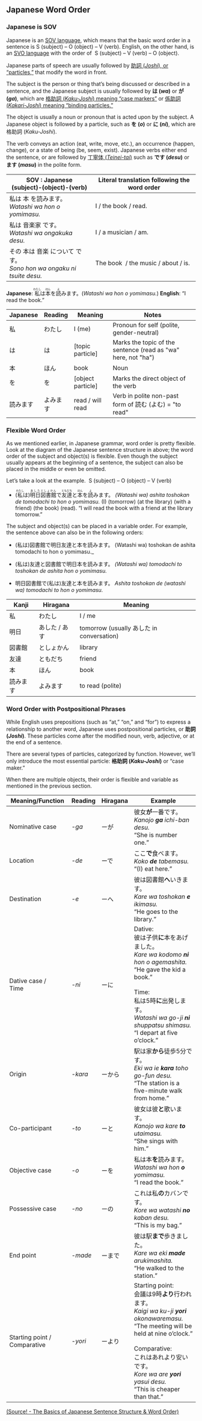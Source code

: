 ## Japanese Word Order
### Japanese is SOV
Japanese is an [SOV language](https://en.wikipedia.org/wiki/Subject%E2%80%93object%E2%80%93verb), which means that the basic word order in a sentence is S (subject) – O (object) – V (verb). English, on the other hand, is an [SVO language](https://en.wikipedia.org/wiki/Subject%E2%80%93verb%E2%80%93object) with the order of  S (subject) – V (verb) – O (object).

Japanese parts of speech are usually followed by [助詞 (_Joshi_), or “particles,”](https://en.wikipedia.org/wiki/Japanese_particles) that modify the word in front.

The subject is the person or thing that’s being discussed or described in a sentence, and the Japanese subject is usually followed by **は (****_wa_****)** or **が (****_ga_****)**, which are [格助詞 (_Kaku-Joshi_) meaning “case markers”](https://en.wikipedia.org/wiki/Japanese_particles#Case_markers_\(%E6%A0%BC%E5%8A%A9%E8%A9%9E,_kaku-joshi\)) or [係助詞 (_Kakari-Joshi_) meaning “binding particles.”](https://en.wikipedia.org/wiki/Japanese_particles#Binding_particles_\(%E4%BF%82%E5%8A%A9%E8%A9%9E,_kakari-joshi\))

The object is usually a noun or pronoun that is acted upon by the subject. A Japanese object is followed by a particle, such as **を (_o_)** or **に (_ni_)**, which are 格助詞 (_Kaku-Joshi_).  

The verb conveys an action (eat, write, move, etc.), an occurrence (happen, change), or a state of being (be, seem, exist). Japanese verbs either end the sentence, or are followed by [丁寧体 (_Teinei-tai_)](https://en.wikipedia.org/wiki/Honorific_speech_in_Japanese) such as **です (_desu_)** or **ます (_masu_)** in the polite form.

| SOV : Japanese  <br>(subject)-(object)-(verb)               | Literal translation following the word order |
| ----------------------------------------------------------- | -------------------------------------------- |
| 私は 本 を読みます。  <br>_Watashi wa hon o yomimasu._               | I / the book / read.                         |
| 私は 音楽家 です。  <br>_Watashi wa ongakuka desu._                 | I / a musician / am.                         |
| その 本は 音楽 について です。  <br>_Sono hon wa ongaku ni tsuite desu._ | The book  / the music / about / is.          |
**Japanese**: <ruby>私<rt>わたし</rt></ruby>は<ruby>本<rt>ほん</rt></ruby>を<ruby>読<rt>よ</rt></ruby>みます。(_Watashi wa hon o yomimasu._)
**English**: “I read the book.”

|Japanese|Reading|Meaning|Notes|
|---|---|---|---|
|私|わたし|I (me)|Pronoun for self (polite, gender-neutral)|
|は|は|[topic particle]|Marks the topic of the sentence (read as "wa" here, not "ha")|
|本|ほん|book|Noun|
|を|を|[object particle]|Marks the direct object of the verb|
|読みます|よみます|read / will read|Verb in polite non-past form of 読む (よむ) = "to read"|
### Flexible Word Order
As we mentioned earlier, in Japanese grammar, word order is pretty flexible. Look at the diagram of the Japanese sentence structure in above; the word order of the subject and object(s) is flexible. Even though the subject usually appears at the beginning of a sentence, the subject can also be placed in the middle or even be omitted.

Let’s take a look at the example. 
S (subject) – O (object) – V (verb)

- (<ruby>私<rt>わたし</rt></ruby>は)<ruby>明日<rt>あした</rt>図書館<rt>としょかん</rt></ruby>で<ruby>友達<rt>ともだち</rt></ruby>と<ruby>本<rt>ほん</rt></ruby>を<ruby>読<rt>よ</rt></ruby>みます。
  _(Watashi wa) ashita toshokan de tomodachi to hon o yomimasu._
  (I) (tomorrow) (at the library) (with a friend) (the book) (read).
  “I will read the book with a friend at the library tomorrow.”

The subject and object(s) can be placed in a variable order.
For example, the sentence above can also be in the following orders:

- (私は)図書館で明日友達と本を読みます。
  (Watashi wa) toshokan de ashita tomodachi to hon o yomimasu._ 

- (<ruby>私<rt></rt></ruby>は)友達と図書館で明日本を読みます。
  _(Watashi wa) tomodachi to toshokan de ashita hon o yomimasu._

- 明日図書館で(私は)友達と本を読みます。
  _Ashita toshokan de (watashi wa) tomodachi to hon o yomimasu._

|Kanji|Hiragana|Meaning|
|---|---|---|
|私|わたし|I / me|
|明日|あした / あす|tomorrow (usually あした in conversation)|
|図書館|としょかん|library|
|友達|ともだち|friend|
|本|ほん|book|
|読みます|よみます|to read (polite)
### Word Order with Postpositional Phrases
While English uses prepositions (such as “at,” “on,” and “for”) to express a relationship to another word, Japanese uses postpositional particles, or **助詞 (****_Joshi_****)**. These particles come after the modified noun, verb, adjective, or at the end of a sentence. 

There are several types of particles, categorized by function. However, we’ll only introduce the most essential particle: **格助詞 (****_Kaku-Joshi_****)** or “case maker.”  

When there are multiple objects, their order is flexible and variable as mentioned in the previous section.

| **Meaning/Function**         | **Reading** | **Hiragana** | **Example**                                                                                                                                                                                                                                                         |
| ---------------------------- | ----------- | ------------ | ------------------------------------------------------------------------------------------------------------------------------------------------------------------------------------------------------------------------------------------------------------------- |
| Nominative case              | _-ga_       | ーが           | 彼女**が**一番です。  <br>_Kanojo_ **_ga_** _ichi-ban desu._　  <br>“She is number one.”                                                                                                                                                                                     |
| Location                     | _-de_       | ーで           | ここ**で**食べます。  <br>_Koko_ **_de_** _tabemasu._ 　  <br>“(I) eat here.”                                                                                                                                                                                                |
| Destination                  | _-e_        | ーへ           | 彼は図書館**へ**いきます。  <br>_Kare wa toshokan_ **_e_** _ikimasu._   <br>“He goes to the library.”                                                                                                                                                                          |
| Dative case /  <br>Time      | _-ni_       | ーに           | Dative:  <br>彼は子供**に**本をあげました。  <br>_Kare wa kodomo_ **_ni_** _hon o agemashita._   <br>“He gave the kid a book.”  <br>  <br>Time:  <br>私は5時**に**出発します。  <br>_Watashi wa go-ji_ **_ni_** _shuppatsu shimasu._   <br>“I depart at five o’clock.”                     |
| Origin                       | _-kara_     | ーから          | 駅は家**から**徒歩5分です。  <br>_Eki wa ie_ **_kara_** _toho go-fun desu._  <br>“The station is a five-minute walk from home.”                                                                                                                                                |
| Co-participant               | _-to_       | ーと           | 彼女は彼**と**歌います。  <br>_Kanojo wa kare_ **_to_** _utaimasu._   <br>“She sings with him.”                                                                                                                                                                               |
| Objective case               | _-o_        | ーを           | 私は本**を**読みます。  <br>_Watashi wa hon_ **_o_** _yomimasu._   <br>“I read the book.”                                                                                                                                                                                    |
| Possessive case              | _-no_       | ーの           | これは私**の**カバンです。  <br>_Kore wa watashi_ **_no_** _kaban desu._   <br>“This is my bag.”                                                                                                                                                                               |
| End point                    | _-made_     | ーまで          | 彼は駅**まで**歩きました。  <br>_Kare wa eki_ **_made_** _arukimashita._   <br>“He walked to the station.”                                                                                                                                                                     |
| Starting point / Comparative | _-yori_     | ーより          | Starting point:  <br>会議は9時**より**行われます。  <br>_Kaigi wa ku-ji_ **_yori_** _okonawaremasu._   <br>“The meeting will be held at nine o’clock.”  <br>  <br>Comparative:  <br>これはあれより安いです。  <br>_Kore wa are_ **_yori_** _yasui desu._   <br>“This is cheaper than that.” |
[(Source! - The Basics of Japanese Sentence Structure & Word Order)]([](https://www.japanesepod101.com/blog/2020/08/07/japanese-word-order/))
